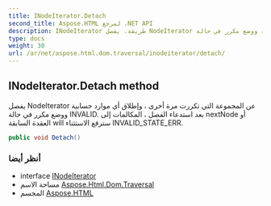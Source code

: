 ```yaml
---
title: INodeIterator.Detach
second_title: Aspose.HTML لمرجع .NET API
description: INodeIterator طريقة. يفصل NodeIterator عن المجموعة التي تكررت مرة أخرى  وإطلاق أي موارد حسابية ووضع مكرر في حالة INVALID. بعد استدعاء الفصل  المكالمات إلى nextNode أو العقدة السابقة will سترفع الاستثناء INVALID_STATE_ERR.
type: docs
weight: 30
url: /ar/net/aspose.html.dom.traversal/inodeiterator/detach/
---
```

## INodeIterator.Detach method

يفصل NodeIterator عن المجموعة التي تكررت مرة أخرى ، وإطلاق أي موارد حسابية ووضع مكرر في حالة INVALID. بعد استدعاء الفصل ، المكالمات إلى nextNode أو العقدة السابقة will سترفع الاستثناء INVALID_STATE_ERR.

```csharp
public void Detach()
```

### أنظر أيضا

* interface [INodeIterator](../)
* مساحة الاسم [Aspose.Html.Dom.Traversal](../../inodeiterator/)
* المجسم [Aspose.HTML](../../../)


